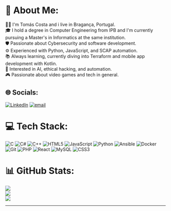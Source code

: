 # 💫 About Me:
🙋‍♂️ I'm Tomás Costa and i live in Bragança, Portugal.<br>
🎓 I hold a degree in Computer Engineering from IPB and I'm currently pursuing a Master's in Informatics at the same institution.<br>
🛡️ Passionate about Cybersecurity and software development.<br>
⚙️ Experienced with Python, JavaScript, and SCAP automation.<br>
📚 Always learning, currently diving into Terraform and mobile app development with Kotlin.<br>
🧠 Interested in AI, ethical hacking, and automation.<br>
🎮 Passionate about video games and tech in general.


## 🌐 Socials:
[![LinkedIn](https://img.shields.io/badge/LinkedIn-%230077B5.svg?logo=linkedin&logoColor=white)](https://linkedin.com/in/tomaspcosta) [![email](https://img.shields.io/badge/Email-D14836?logo=gmail&logoColor=white)](mailto:jtomaspcosta@gmail.com) 

# 💻 Tech Stack:
![C](https://img.shields.io/badge/c-%2300599C.svg?style=for-the-badge&logo=c&logoColor=white) ![C#](https://img.shields.io/badge/c%23-%23239120.svg?style=for-the-badge&logo=csharp&logoColor=white) ![C++](https://img.shields.io/badge/c++-%2300599C.svg?style=for-the-badge&logo=c%2B%2B&logoColor=white) ![HTML5](https://img.shields.io/badge/html5-%23E34F26.svg?style=for-the-badge&logo=html5&logoColor=white) ![JavaScript](https://img.shields.io/badge/javascript-%23323330.svg?style=for-the-badge&logo=javascript&logoColor=%23F7DF1E) ![Python](https://img.shields.io/badge/python-3670A0?style=for-the-badge&logo=python&logoColor=ffdd54) ![Ansible](https://img.shields.io/badge/ansible-%231A1918.svg?style=for-the-badge&logo=ansible&logoColor=white) ![Docker](https://img.shields.io/badge/docker-%230db7ed.svg?style=for-the-badge&logo=docker&logoColor=white) ![Git](https://img.shields.io/badge/git-%23F05033.svg?style=for-the-badge&logo=git&logoColor=white) ![PHP](https://img.shields.io/badge/php-%23777BB4.svg?style=for-the-badge&logo=php&logoColor=white) ![React](https://img.shields.io/badge/react-%2320232a.svg?style=for-the-badge&logo=react&logoColor=%2361DAFB) ![MySQL](https://img.shields.io/badge/mysql-4479A1.svg?style=for-the-badge&logo=mysql&logoColor=white) ![CSS3](https://img.shields.io/badge/css3-%231572B6.svg?style=for-the-badge&logo=css3&logoColor=white)
# 📊 GitHub Stats:
![](https://github-readme-stats.vercel.app/api?username=tomaspcosta&theme=dark&hide_border=false&include_all_commits=false&count_private=true)<br/>
![](https://nirzak-streak-stats.vercel.app/?user=tomaspcosta&theme=dark&hide_border=false)<br/>
![](https://github-readme-stats.vercel.app/api/top-langs/?username=tomaspcosta&theme=dark&hide_border=false&include_all_commits=false&count_private=true&layout=compact)

---
<!-- Proudly created with GPRM ( https://gprm.itsvg.in ) -->
